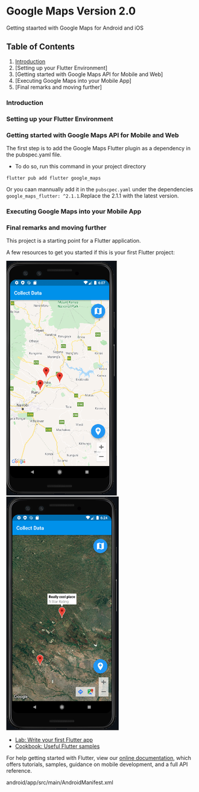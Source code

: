 # Google Maps Version 2.0

Getting staarted with Google Maps for Android and iOS

## Table of Contents
1. [Introduction](introduction)
2. [Setting up your Flutter Environment]
3. [Getting started with Google Maps API for Mobile and Web]
4. [Executing Google Maps into your Mobile App]
5. [Final remarks and moving further]

### Introduction

### Setting up your Flutter Environment

### Getting started with Google Maps API for Mobile and Web
The first step is to add the Google Maps Flutter plugin as a dependency in the pubspec.yaml file.
- To do so, run this command in your project directory 

```shell
flutter pub add flutter google_maps
```
Or you caan mannually add it in the `pubscpec.yaml` under the dependencies `google_maps_flutter: ^2.1.1`.Replace the 2.1.1 with the latest version.

### Executing Google Maps into your Mobile App

### Final remarks and moving further

This project is a starting point for a Flutter application.

A few resources to get you started if this is your first Flutter project:

<img src = "https://github.com/OkomoJacob/googleMaps2.0/blob/main/snips/googleMap.PNG"><br>
<img src = "https://github.com/OkomoJacob/googleMaps2.0/blob/main/snips/satelliteMap.PNG">

- [Lab: Write your first Flutter app](https://flutter.dev/docs/get-started/codelab)
- [Cookbook: Useful Flutter samples](https://flutter.dev/docs/cookbook)

For help getting started with Flutter, view our
[online documentation](https://flutter.dev/docs), which offers tutorials,
samples, guidance on mobile development, and a full API reference.

android/app/src/main/AndroidManifest.xml
